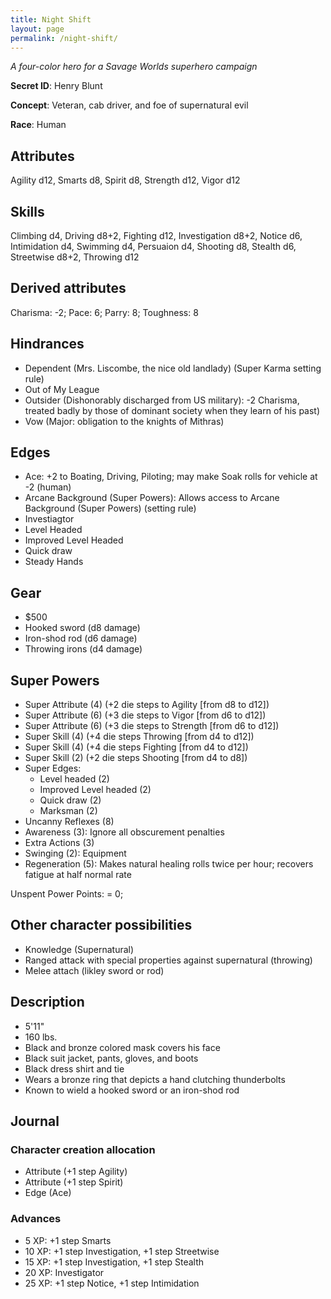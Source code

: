 ```yaml
---
title: Night Shift
layout: page
permalink: /night-shift/
---
```



*A four-color hero for a Savage Worlds superhero campaign*
 
**Secret ID**: Henry Blunt

**Concept**: Veteran, cab driver, and foe of supernatural evil

**Race**: Human

## Attributes
Agility d12, Smarts d8, Spirit d8, Strength d12, Vigor d12

## Skills
Climbing d4, Driving d8+2, Fighting d12, Investigation d8+2, Notice d6, Intimidation d4, Swimming d4, Persuaion d4, Shooting d8, Stealth d6, Streetwise d8+2, Throwing d12

## Derived attributes
Charisma: -2; Pace: 6; Parry: 8; Toughness: 8

## Hindrances
* Dependent (Mrs. Liscombe, the nice old landlady) (Super Karma setting rule)
* Out of My League
* Outsider (Dishonorably discharged from US military): -2 Charisma, treated badly by those of dominant society when they learn of his past)
* Vow (Major: obligation to the knights of Mithras)

## Edges 
* Ace: +2 to Boating, Driving, Piloting; may make Soak rolls for vehicle at -2 (human)
* Arcane Background (Super Powers): Allows access to Arcane Background (Super Powers) (setting rule)
* Investiagtor
* Level Headed           
* Improved Level Headed
* Quick draw
* Steady Hands

## Gear
* $500
* Hooked sword (d8 damage)
* Iron-shod rod (d6 damage)
* Throwing irons (d4 damage)

## Super Powers
* Super Attribute (4) (+2 die steps to Agility [from d8 to d12])
* Super Attribute (6) (+3 die steps to Vigor [from d6 to d12])  
* Super Attribute (6) (+3 die steps to Strength [from d6 to d12])    
* Super Skill (4) (+4 die steps Throwing [from d4 to d12])
* Super Skill (4) (+4 die steps Fighting [from d4 to d12])
* Super Skill (2) (+2 die steps Shooting [from d4 to d8])
* Super Edges: 
	* Level headed (2)           
	* Improved Level headed (2)
	* Quick draw (2)
	* Marksman (2)
* Uncanny Reflexes (8)	
* Awareness (3): Ignore all obscurement penalties
* Extra Actions (3)  
* Swinging (2): Equipment
* Regeneration (5): Makes natural healing rolls twice per hour; recovers fatigue at half normal rate

Unspent Power Points: = 0; 

## Other character possibilities
* Knowledge (Supernatural)
* Ranged attack with special properties against supernatural (throwing)
* Melee attach (likley sword or rod)


## Description 
* 5'11"
* 160 lbs.
* Black and bronze colored mask covers his face
* Black suit jacket, pants, gloves, and boots
* Black dress shirt and tie
* Wears a bronze ring that depicts a hand clutching thunderbolts
* Known to wield a hooked sword or an iron-shod rod

## Journal  
 
### Character creation allocation
* Attribute (+1 step Agility)
* Attribute (+1 step Spirit)
* Edge (Ace)
 
### Advances
*  5 XP: +1 step Smarts
* 10 XP: +1 step Investigation, +1 step Streetwise
* 15 XP: +1 step Investigation, +1 step Stealth
* 20 XP: Investigator
* 25 XP: +1 step Notice, +1 step Intimidation